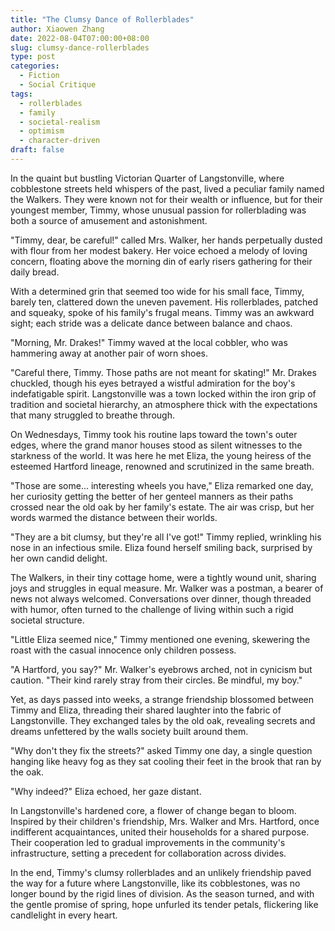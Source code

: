```yaml
---
title: "The Clumsy Dance of Rollerblades"
author: Xiaowen Zhang
date: 2022-08-04T07:00:00+08:00
slug: clumsy-dance-rollerblades
type: post
categories:
  - Fiction
  - Social Critique
tags:
  - rollerblades
  - family
  - societal-realism
  - optimism
  - character-driven
draft: false
---
```


In the quaint but bustling Victorian Quarter of Langstonville, where cobblestone streets held whispers of the past, lived a peculiar family named the Walkers. They were known not for their wealth or influence, but for their youngest member, Timmy, whose unusual passion for rollerblading was both a source of amusement and astonishment.

"Timmy, dear, be careful!" called Mrs. Walker, her hands perpetually dusted with flour from her modest bakery. Her voice echoed a melody of loving concern, floating above the morning din of early risers gathering for their daily bread.

With a determined grin that seemed too wide for his small face, Timmy, barely ten, clattered down the uneven pavement. His rollerblades, patched and squeaky, spoke of his family's frugal means. Timmy was an awkward sight; each stride was a delicate dance between balance and chaos.

"Morning, Mr. Drakes!" Timmy waved at the local cobbler, who was hammering away at another pair of worn shoes.

"Careful there, Timmy. Those paths are not meant for skating!" Mr. Drakes chuckled, though his eyes betrayed a wistful admiration for the boy's indefatigable spirit. Langstonville was a town locked within the iron grip of tradition and societal hierarchy, an atmosphere thick with the expectations that many struggled to breathe through.

On Wednesdays, Timmy took his routine laps toward the town's outer edges, where the grand manor houses stood as silent witnesses to the starkness of the world. It was here he met Eliza, the young heiress of the esteemed Hartford lineage, renowned and scrutinized in the same breath.

"Those are some... interesting wheels you have," Eliza remarked one day, her curiosity getting the better of her genteel manners as their paths crossed near the old oak by her family's estate. The air was crisp, but her words warmed the distance between their worlds.

"They are a bit clumsy, but they're all I've got!" Timmy replied, wrinkling his nose in an infectious smile. Eliza found herself smiling back, surprised by her own candid delight.

The Walkers, in their tiny cottage home, were a tightly wound unit, sharing joys and struggles in equal measure. Mr. Walker was a postman, a bearer of news not always welcomed. Conversations over dinner, though threaded with humor, often turned to the challenge of living within such a rigid societal structure.

"Little Eliza seemed nice," Timmy mentioned one evening, skewering the roast with the casual innocence only children possess.

"A Hartford, you say?" Mr. Walker's eyebrows arched, not in cynicism but caution. "Their kind rarely stray from their circles. Be mindful, my boy."

Yet, as days passed into weeks, a strange friendship blossomed between Timmy and Eliza, threading their shared laughter into the fabric of Langstonville. They exchanged tales by the old oak, revealing secrets and dreams unfettered by the walls society built around them.

"Why don't they fix the streets?" asked Timmy one day, a single question hanging like heavy fog as they sat cooling their feet in the brook that ran by the oak.

"Why indeed?" Eliza echoed, her gaze distant.

In Langstonville's hardened core, a flower of change began to bloom. Inspired by their children's friendship, Mrs. Walker and Mrs. Hartford, once indifferent acquaintances, united their households for a shared purpose. Their cooperation led to gradual improvements in the community's infrastructure, setting a precedent for collaboration across divides.

In the end, Timmy's clumsy rollerblades and an unlikely friendship paved the way for a future where Langstonville, like its cobblestones, was no longer bound by the rigid lines of division. As the season turned, and with the gentle promise of spring, hope unfurled its tender petals, flickering like candlelight in every heart.